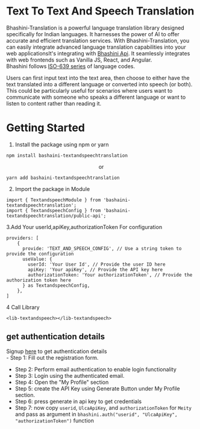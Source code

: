 # Text To Text And Speech Translation
Bhashini-Translation is a powerful language translation library designed specifically for Indian languages. It harnesses the power of AI to offer accurate and efficient translation services. With Bhashini-Translation, you can easily integrate advanced language translation capabilities into your web applicationsIt's integrating with [Bhashini Api](https://bhashini.gitbook.io/bhashini-apis/). It seamlessly integrates with web frontends such as Vanilla JS, React, and Angular.  
Bhashini follows [ISO-639 series](https://www.loc.gov/standards/iso639-2/php/code_list.php) of language codes.

Users can first input text into the text area, then choose to either have the text translated into a different language or converted into speech (or both). This could be particularly useful for scenarios where users want to communicate with someone who speaks a different language or want to listen to content rather than reading it.
# Getting Started
1. Install the package using npm or yarn
```shell
npm install bashaini-textandspeechtranslation 
```
<center> or </center>  
  
```shell
yarn add bashaini-textandspeechtranslation 
```
2. Import the package in Module
```shell
import { TextandspeechModule } from 'bashaini-textandspeechtranslation';
import { TextandspeechConfig } from 'bashaini-textandspeechtranslation/public-api';
```
3.Add Your userId,apiKey,authorizationToken For configuration
```
providers: [
    {
      provide: 'TEXT_AND_SPEECH_CONFIG', // Use a string token to provide the configuration
      useValue: {
        userId: 'Your User Id', // Provide the user ID here
        apiKey: 'Your apiKey', // Provide the API key here
        authorizationToken: 'Your authorizationToken', // Provide the authorization token here
      } as TextandspeechConfig,
    },
]
```
4 Call Library  
```
<lib-textandspeech></lib-textandspeech>
```
## get authentication details
Signup [here](https://bhashini.gov.in/ulca/user/register) to get authentication details  
    - Step 1: Fill out the registration form.
   - Step 2: Perform email authentication to enable login functionality
   - Step 3: Login using the authenticated email.
   - Step 4: Open the "My Profile" section
   - Step 5: create the API Key using Generate Button under My Profile section.   
   - Step 6: press generate in api key to get credentials
   - Step 7: now copy `userid`, `UlcaApiKey`, and 	`authorizationToken` for `Meity` and pass as argument in `bhashini.auth("userid", "UlcaApiKey", "authorizationToken")` function 

